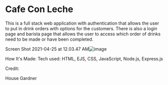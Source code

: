 # Cafe Con Leche 

This is a full stack web application with authentication that allows the user to put in drink orders with options for the customers. There is also a login page and barista page that allows the user to access which order of drinks need to be made or have been completed.


Screen Shot 2021-04-25 at 12.03.47 AM![image](https://user-images.githubusercontent.com/60766420/115981175-f96bcd80-a55f-11eb-9e9f-2e4d890ec25f.png)


How It's Made:
Tech used: HTML, EJS, CSS, JavaScript, Node.js, Express.js

Credit:

House Gardner
